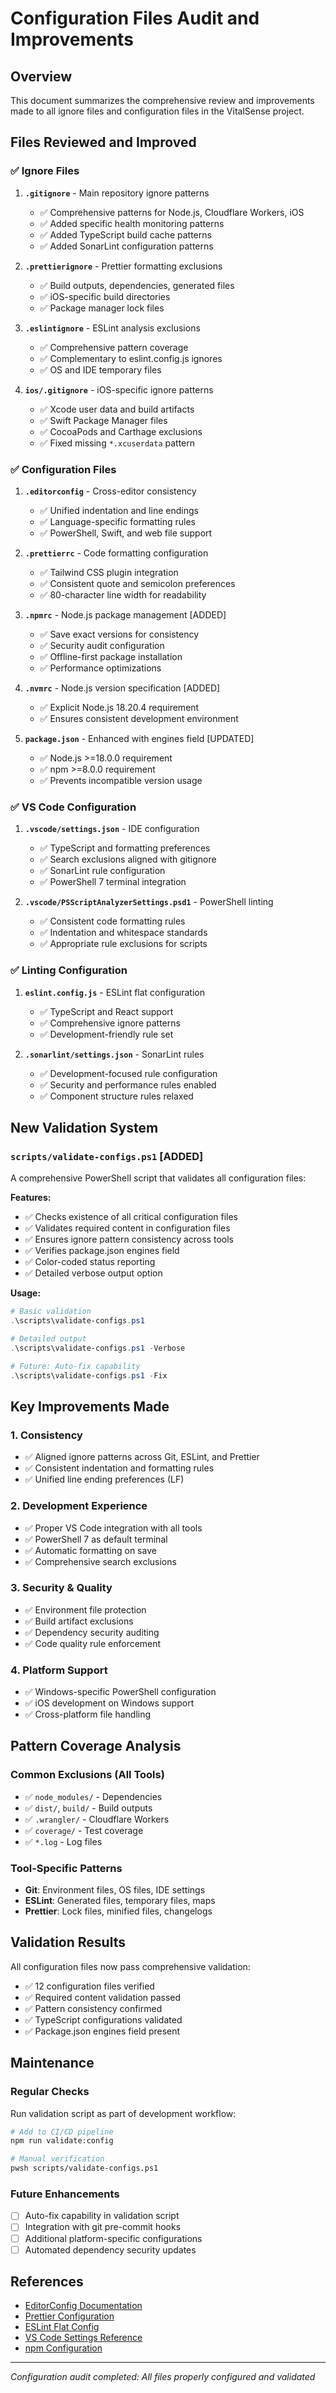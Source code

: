 # Configuration Files Audit and Improvements

## Overview

This document summarizes the comprehensive review and improvements made to all ignore files and configuration files in the VitalSense project.

## Files Reviewed and Improved

### ✅ Ignore Files

1. **`.gitignore`** - Main repository ignore patterns
   - ✅ Comprehensive patterns for Node.js, Cloudflare Workers, iOS
   - ✅ Added specific health monitoring patterns
   - ✅ Added TypeScript build cache patterns
   - ✅ Added SonarLint configuration patterns

2. **`.prettierignore`** - Prettier formatting exclusions
   - ✅ Build outputs, dependencies, generated files
   - ✅ iOS-specific build directories
   - ✅ Package manager lock files

3. **`.eslintignore`** - ESLint analysis exclusions
   - ✅ Comprehensive pattern coverage
   - ✅ Complementary to eslint.config.js ignores
   - ✅ OS and IDE temporary files

4. **`ios/.gitignore`** - iOS-specific ignore patterns
   - ✅ Xcode user data and build artifacts
   - ✅ Swift Package Manager files
   - ✅ CocoaPods and Carthage exclusions
   - ✅ Fixed missing `*.xcuserdata` pattern

### ✅ Configuration Files

1. **`.editorconfig`** - Cross-editor consistency
   - ✅ Unified indentation and line endings
   - ✅ Language-specific formatting rules
   - ✅ PowerShell, Swift, and web file support

2. **`.prettierrc`** - Code formatting configuration
   - ✅ Tailwind CSS plugin integration
   - ✅ Consistent quote and semicolon preferences
   - ✅ 80-character line width for readability

3. **`.npmrc`** - Node.js package management [ADDED]
   - ✅ Save exact versions for consistency
   - ✅ Security audit configuration
   - ✅ Offline-first package installation
   - ✅ Performance optimizations

4. **`.nvmrc`** - Node.js version specification [ADDED]
   - ✅ Explicit Node.js 18.20.4 requirement
   - ✅ Ensures consistent development environment

5. **`package.json`** - Enhanced with engines field [UPDATED]
   - ✅ Node.js >=18.0.0 requirement
   - ✅ npm >=8.0.0 requirement
   - ✅ Prevents incompatible version usage

### ✅ VS Code Configuration

1. **`.vscode/settings.json`** - IDE configuration
   - ✅ TypeScript and formatting preferences
   - ✅ Search exclusions aligned with gitignore
   - ✅ SonarLint rule configuration
   - ✅ PowerShell 7 terminal integration

2. **`.vscode/PSScriptAnalyzerSettings.psd1`** - PowerShell linting
   - ✅ Consistent code formatting rules
   - ✅ Indentation and whitespace standards
   - ✅ Appropriate rule exclusions for scripts

### ✅ Linting Configuration

1. **`eslint.config.js`** - ESLint flat configuration
   - ✅ TypeScript and React support
   - ✅ Comprehensive ignore patterns
   - ✅ Development-friendly rule set

2. **`.sonarlint/settings.json`** - SonarLint rules
   - ✅ Development-focused rule configuration
   - ✅ Security and performance rules enabled
   - ✅ Component structure rules relaxed

## New Validation System

### `scripts/validate-configs.ps1` [ADDED]

A comprehensive PowerShell script that validates all configuration files:

**Features:**

- ✅ Checks existence of all critical configuration files
- ✅ Validates required content in configuration files
- ✅ Ensures ignore pattern consistency across tools
- ✅ Verifies package.json engines field
- ✅ Color-coded status reporting
- ✅ Detailed verbose output option

**Usage:**

```powershell
# Basic validation
.\scripts\validate-configs.ps1

# Detailed output
.\scripts\validate-configs.ps1 -Verbose

# Future: Auto-fix capability
.\scripts\validate-configs.ps1 -Fix
```

## Key Improvements Made

### 1. Consistency

- ✅ Aligned ignore patterns across Git, ESLint, and Prettier
- ✅ Consistent indentation and formatting rules
- ✅ Unified line ending preferences (LF)

### 2. Development Experience

- ✅ Proper VS Code integration with all tools
- ✅ PowerShell 7 as default terminal
- ✅ Automatic formatting on save
- ✅ Comprehensive search exclusions

### 3. Security & Quality

- ✅ Environment file protection
- ✅ Build artifact exclusions
- ✅ Dependency security auditing
- ✅ Code quality rule enforcement

### 4. Platform Support

- ✅ Windows-specific PowerShell configuration
- ✅ iOS development on Windows support
- ✅ Cross-platform file handling

## Pattern Coverage Analysis

### Common Exclusions (All Tools)

- ✅ `node_modules/` - Dependencies
- ✅ `dist/`, `build/` - Build outputs
- ✅ `.wrangler/` - Cloudflare Workers
- ✅ `coverage/` - Test coverage
- ✅ `*.log` - Log files

### Tool-Specific Patterns

- **Git**: Environment files, OS files, IDE settings
- **ESLint**: Generated files, temporary files, maps
- **Prettier**: Lock files, minified files, changelogs

## Validation Results

All configuration files now pass comprehensive validation:

- ✅ 12 configuration files verified
- ✅ Required content validation passed
- ✅ Pattern consistency confirmed
- ✅ TypeScript configurations validated
- ✅ Package.json engines field present

## Maintenance

### Regular Checks

Run validation script as part of development workflow:

```bash
# Add to CI/CD pipeline
npm run validate:config

# Manual verification
pwsh scripts/validate-configs.ps1
```

### Future Enhancements

- [ ] Auto-fix capability in validation script
- [ ] Integration with git pre-commit hooks
- [ ] Additional platform-specific configurations
- [ ] Automated dependency security updates

## References

- [EditorConfig Documentation](https://editorconfig.org/)
- [Prettier Configuration](https://prettier.io/docs/en/configuration.html)
- [ESLint Flat Config](https://eslint.org/docs/latest/use/configure/configuration-files-new)
- [VS Code Settings Reference](https://code.visualstudio.com/docs/getstarted/settings)
- [npm Configuration](https://docs.npmjs.com/cli/v9/configuring-npm/npmrc)

---

_Configuration audit completed: All files properly configured and validated_
